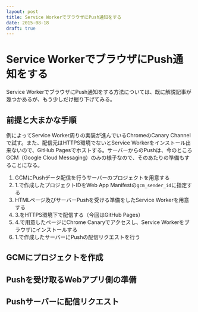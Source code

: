 ```yaml
---
layout: post
title: Service WorkerでブラウザにPush通知をする
date: 2015-08-18
draft: true
---
```


# Service WorkerでブラウザにPush通知をする

Service WorkerでブラウザにPush通知をする方法については、既に解説記事が幾つかあるが、もう少しだけ掘り下げてみる。

## 前提と大まかな手順

例によってService Worker周りの実装が進んでいるChromeのCanary Channelで試す。また、配信元はHTTPS環境でないとService Workerをインストール出来ないので、GitHub Pagesでホストする。サーバーからのPushは、今のところGCM（Google Cloud Messaging）のみの様子なので、そのあたりの準備もすることになる。

1. GCMにPushデータ配信を行うサーバーのプロジェクトを用意する
2. 1.で作成したプロジェクトIDをWeb App Manifestの`gcm_sender_id`に指定する
3. HTMLページ及びサーバーPushを受ける準備をしたService Workerを用意する
4. 3.をHTTPS環境下で配信する（今回はGitHub Pages）
5. 4.で用意したページにChrome Canaryでアクセスし、Service Workerをブラウザにインストールする
6. 1.で作成したサーバーにPushの配信リクエストを行う

## GCMにプロジェクトを作成

## Pushを受け取るWebアプリ側の準備

## Pushサーバーに配信リクエスト